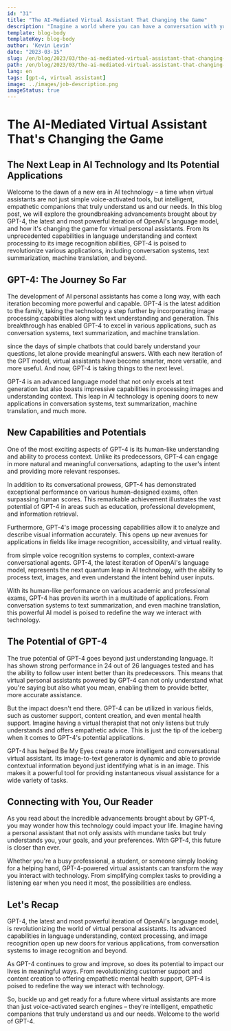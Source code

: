 ```yaml
---
id: "31"
title: "The AI-Mediated Virtual Assistant That Changing the Game"
description: "Imagine a world where you can have a conversation with your virtual assistant like you would with your best friend. A world where your assistant understands the context. Welcome to the era of GPT-4, the AI-mediated virtual assistant that's revolutionizing the way we interact with technology."
template: blog-body
templateKey: blog-body
author: 'Kevin Levin'
date: "2023-03-15"
slug: /en/blog/2023/03/the-ai-mediated-virtual-assistant-that-changing-the-game
path: /en/blog/2023/03/the-ai-mediated-virtual-assistant-that-changing-the-game
lang: en
tags: [gpt-4, virtual assistant]
image: ../images/job-description.png
imageStatus: true
---
```




# The AI-Mediated Virtual Assistant That's Changing the Game


## The Next Leap in AI Technology and Its Potential Applications

Welcome to the dawn of a new era in AI technology – a time when virtual assistants are not just simple voice-activated tools, but intelligent, empathetic companions that truly understand us and our needs. In this blog post, we will explore the groundbreaking advancements brought about by GPT-4, the latest and most powerful iteration of OpenAI's language model, and how it's changing the game for virtual personal assistants. From its unprecedented capabilities in language understanding and context processing to its image recognition abilities, GPT-4 is poised to revolutionize various applications, including conversation systems, text summarization, machine translation, and beyond.

## GPT-4: The Journey So Far

The development of AI personal assistants has come a long way, with each iteration becoming more powerful and capable. GPT-4 is the latest addition to the family, taking the technology a step further by incorporating image processing capabilities along with text understanding and generation. This breakthrough has enabled GPT-4 to excel in various applications, such as conversation systems, text summarization, and machine translation.

since the days of simple chatbots that could barely understand your questions, let alone provide meaningful answers. With each new iteration of the GPT model, virtual assistants have become smarter, more versatile, and more useful. And now, GPT-4 is taking things to the next level.

GPT-4 is an advanced language model that not only excels at text generation but also boasts impressive capabilities in processing images and understanding context. This leap in AI technology is opening doors to new applications in conversation systems, text summarization, machine translation, and much more.


## New Capabilities and Potentials

One of the most exciting aspects of GPT-4 is its human-like understanding and ability to process context. Unlike its predecessors, GPT-4 can engage in more natural and meaningful conversations, adapting to the user's intent and providing more relevant responses.

In addition to its conversational prowess, GPT-4 has demonstrated exceptional performance on various human-designed exams, often surpassing human scores. This remarkable achievement illustrates the vast potential of GPT-4 in areas such as education, professional development, and information retrieval.

Furthermore, GPT-4's image processing capabilities allow it to analyze and describe visual information accurately. This opens up new avenues for applications in fields like image recognition, accessibility, and virtual reality.

from simple voice recognition systems to complex, context-aware conversational agents. GPT-4, the latest iteration of OpenAI's language model, represents the next quantum leap in AI technology, with the ability to process text, images, and even understand the intent behind user inputs.

With its human-like performance on various academic and professional exams, GPT-4 has proven its worth in a multitude of applications. From conversation systems to text summarization, and even machine translation, this powerful AI model is poised to redefine the way we interact with technology.


## The Potential of GPT-4

The true potential of GPT-4 goes beyond just understanding language. It has shown strong performance in 24 out of 26 languages tested and has the ability to follow user intent better than its predecessors. This means that virtual personal assistants powered by GPT-4 can not only understand what you're saying but also what you mean, enabling them to provide better, more accurate assistance.

But the impact doesn't end there. GPT-4 can be utilized in various fields, such as customer support, content creation, and even mental health support. Imagine having a virtual therapist that not only listens but truly understands and offers empathetic advice. This is just the tip of the iceberg when it comes to GPT-4's potential applications.

GPT-4 has helped Be My Eyes create a more intelligent and conversational virtual assistant. Its image-to-text generator is dynamic and able to provide contextual information beyond just identifying what is in an image. This makes it a powerful tool for providing instantaneous visual assistance for a wide variety of tasks.


## Connecting with You, Our Reader

As you read about the incredible advancements brought about by GPT-4, you may wonder how this technology could impact your life. Imagine having a personal assistant that not only assists with mundane tasks but truly understands you, your goals, and your preferences. With GPT-4, this future is closer than ever.

Whether you're a busy professional, a student, or someone simply looking for a helping hand, GPT-4-powered virtual assistants can transform the way you interact with technology. From simplifying complex tasks to providing a listening ear when you need it most, the possibilities are endless.


## Let's Recap

GPT-4, the latest and most powerful iteration of OpenAI's language model, is revolutionizing the world of virtual personal assistants. Its advanced capabilities in language understanding, context processing, and image recognition open up new doors for various applications, from conversation systems to image recognition and beyond.

As GPT-4 continues to grow and improve, so does its potential to impact our lives in meaningful ways. From revolutionizing customer support and content creation to offering empathetic mental health support, GPT-4 is poised to redefine the way we interact with technology.

So, buckle up and get ready for a future where virtual assistants are more than just voice-activated search engines – they're intelligent, empathetic companions that truly understand us and our needs. Welcome to the world of GPT-4.


